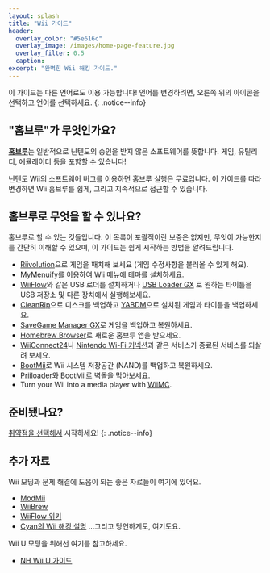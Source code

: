 ```yaml
---
layout: splash
title: "Wii 가이드"
header:
  overlay_color: "#5e616c"
  overlay_image: /images/home-page-feature.jpg
  overlay_filter: 0.5
  caption:
excerpt: "완벽힌 Wii 해킹 가이드."
---
```


이 가이드는 다른 언어로도 이용 가능합니다! 언어를 변경하려면, 오른쪽 위의 아이콘을 선택하고 언어를 선택하세요.
{: .notice--info}

## "홈브루"가 무엇인가요?

[**홈브루**](https://en.wikipedia.org/wiki/Homebrew_(video_games))는 일반적으로 닌텐도의 승인을 받지 않은 소프트웨어를 뜻합니다. 게임, 유틸리티, 에뮬레이터 등을 포함할 수 있습니다!

닌텐도 Wii의 소프트웨어 버그를 이용하면 홈브루 실행은 무료입니다. 이 가이드를 따라 변경하면 Wii 홈브루를 쉽게, 그리고 지속적으로 접근할 수 있습니다.

## 홈브루로 무엇을 할 수 있나요?

홈브루로 할 수 있는 것들입니다. 이 목록이 포괄적이란 보증은 없지만, 무엇이 가능한지를 간단히 이해할 수 있으며, 이 가이드는 쉽게 시작하는 방법을 알려드립니다.

- [Riivolution](http://www.wiibrew.org/wiki/Riivolution)으로 게임을 패치해 보세요 (게임 수정사항을 불러올 수 있게 해요).
- [MyMenuify](themes)를 이용하여 Wii 메뉴에 테마를 설치하세요.
- [WiiFlow](wiiflow)와 같은 USB 로더를 설치하거나 [USB Loader GX](usbloadergx) 로 원하는 타이틀을 USB 저장소 및 다른 장치에서 실행해보세요.
- [CleanRip](/dump-games)으로 디스크를 백업하고 [YABDM](dump-wads)으로 설치된 게임과 타이틀을 백업하세요.
- [SaveGame Manager GX](https://wiidatabase.de/downloads/wii-tools/savegame-manager-gx-beta/)로 게임을 백업하고 복원하세요.
- [Homebrew Browser](hbb)로 새로운 홈브루 앱을 받으세요.
- [WiiConnect24](riiconnect24)나 [Nintendo Wi-Fi 커넥션](wiimmfi)과 같은 서비스가 종료된 서비스를 되살려 보세요.
- [BootMii](bootmii)로 Wii 시스템 저장공간 (NAND)를 백업하고 복원하세요.
- [Priiloader](priiloader)와 BootMii로 벽돌을 막아보세요.
- Turn your Wii into a media player with [WiiMC](https://oscwii.org/library/app/wiimc-ss).


## 준비됐나요?

[취약점을 선택해서](get-started) 시작하세요!
{: .notice--info}

## 추가 자료

Wii 모딩과 문제 해결에 도움이 되는 좋은 자료들이 여기에 있어요.

- [ModMii](https://modmii.github.io/)
- [WiiBrew](https://wiibrew.org/)
- [WiiFlow 위키](https://sites.google.com/site/wiiflowiki4/)
- [Cyan의 Wii 해킹 설명](https://gbatemp.net/threads/wii-hacking-explained.501605/) ...그리고 당연하게도, 여기도요.

Wii U 모딩을 위해선 여기를 참고하세요.
- [NH Wii U 가이드](https://wiiu.hacks.guide)
